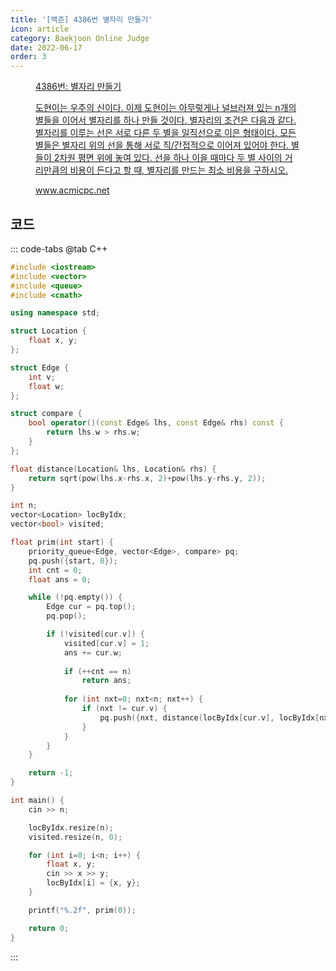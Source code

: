 ```yaml
---
title: '[백준] 4386번 별자리 만들기'
icon: article
category: Baekjoon Online Judge
date: 2022-06-17
order: 3
---
```


<figure class="opengraph"><a href="https://www.acmicpc.net/problem/4386" data-source-url="https://www.acmicpc.net/problem/4386">
<div class="og-image" style="background-image: url('https://drive.google.com/uc?export=view&id=1nCax5mgwtYA82T46I_ntU1afsBBNkrLr');"></div>
<div class="og-text">
<p class="og-title">4386번: 별자리 만들기</p>
<p class="og-desc">도현이는 우주의 신이다. 이제 도현이는 아무렇게나 널브러져 있는 n개의 별들을 이어서 별자리를 하나 만들 것이다. 별자리의 조건은 다음과 같다. 별자리를 이루는 선은 서로 다른 두 별을 일직선으로 이은 형태이다. 모든 별들은 별자리 위의 선을 통해 서로 직/간접적으로 이어져 있어야 한다. 별들이 2차원 평면 위에 놓여 있다. 선을 하나 이을 때마다 두 별 사이의 거리만큼의 비용이 든다고 할 때, 별자리를 만드는 최소 비용을 구하시오.</p>
<p class="og-host">www.acmicpc.net</p></div></a></figure>

## 코드
::: code-tabs
@tab C++
```cpp
#include <iostream>
#include <vector>
#include <queue>
#include <cmath>

using namespace std;

struct Location {
    float x, y;
};

struct Edge {
    int v;
    float w;
};

struct compare {
    bool operator()(const Edge& lhs, const Edge& rhs) const {
        return lhs.w > rhs.w;
    }
};

float distance(Location& lhs, Location& rhs) {
    return sqrt(pow(lhs.x-rhs.x, 2)+pow(lhs.y-rhs.y, 2));
}

int n;
vector<Location> locByIdx;
vector<bool> visited;

float prim(int start) {
    priority_queue<Edge, vector<Edge>, compare> pq;
    pq.push({start, 0});
    int cnt = 0;
    float ans = 0;

    while (!pq.empty()) {
        Edge cur = pq.top();
        pq.pop();

        if (!visited[cur.v]) {
            visited[cur.v] = 1;
            ans += cur.w;
            
            if (++cnt == n)
                return ans;
            
            for (int nxt=0; nxt<n; nxt++) {
                if (nxt != cur.v) {
                    pq.push({nxt, distance(locByIdx[cur.v], locByIdx[nxt])});
                }
            }
        }
    }

    return -1;
}

int main() {
    cin >> n;

    locByIdx.resize(n);
    visited.resize(n, 0);

    for (int i=0; i<n; i++) {
        float x, y;
        cin >> x >> y;
        locByIdx[i] = {x, y};
    }

    printf("%.2f", prim(0));

    return 0;
}
```
:::
